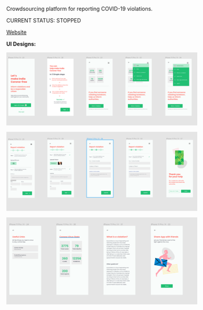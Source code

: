 Crowdsourcing platform for reporting COVID-19 violations.

CURRENT STATUS: STOPPED

[Website](https://jagrkcorona.in)

**UI Designs:**

![Design-1](https://github.com/utkarshm1999/Jagruk_Corona/blob/master/design-1.png)

![Design-2](https://github.com/utkarshm1999/Jagruk_Corona/blob/master/design-2.png)

![Design-3](https://github.com/utkarshm1999/Jagruk_Corona/blob/master/design-3.png)
